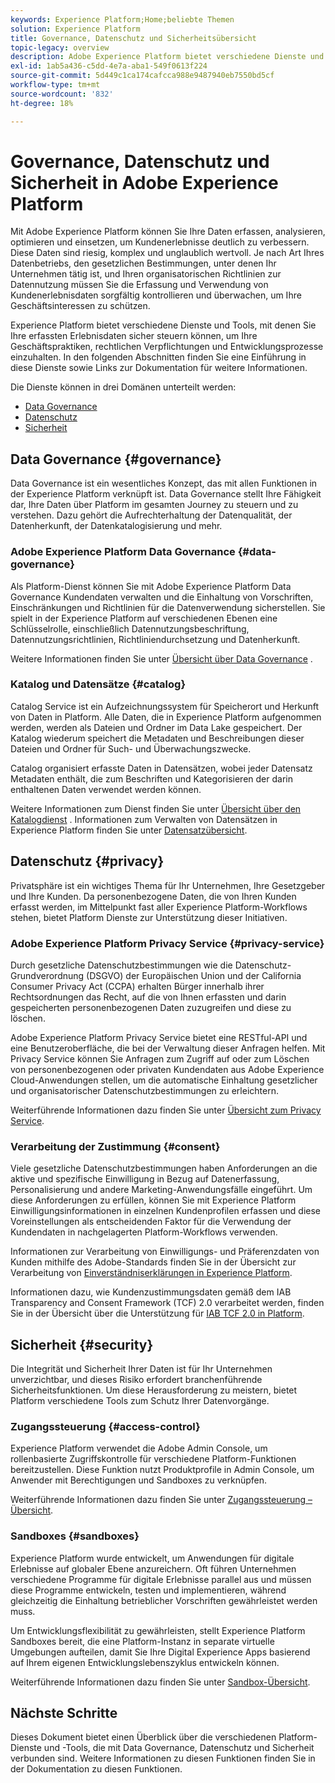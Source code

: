 ```yaml
---
keywords: Experience Platform;Home;beliebte Themen
solution: Experience Platform
title: Governance, Datenschutz und Sicherheitsübersicht
topic-legacy: overview
description: Adobe Experience Platform bietet verschiedene Dienste und Tools, mit denen Sie Ihre erfassten Erlebnisdaten sicher steuern können, um Ihre Geschäftspraktiken, rechtlichen Verpflichtungen und Ihren Entwicklungsprozess einzuhalten.
exl-id: 1ab5a436-c5dd-4e7a-aba1-549f0613f224
source-git-commit: 5d449c1ca174cafcca988e9487940eb7550bd5cf
workflow-type: tm+mt
source-wordcount: '832'
ht-degree: 18%

---
```


# Governance, Datenschutz und Sicherheit in Adobe Experience Platform

Mit Adobe Experience Platform können Sie Ihre Daten erfassen, analysieren, optimieren und einsetzen, um Kundenerlebnisse deutlich zu verbessern. Diese Daten sind riesig, komplex und unglaublich wertvoll. Je nach Art Ihres Datenbetriebs, den gesetzlichen Bestimmungen, unter denen Ihr Unternehmen tätig ist, und Ihren organisatorischen Richtlinien zur Datennutzung müssen Sie die Erfassung und Verwendung von Kundenerlebnisdaten sorgfältig kontrollieren und überwachen, um Ihre Geschäftsinteressen zu schützen.

Experience Platform bietet verschiedene Dienste und Tools, mit denen Sie Ihre erfassten Erlebnisdaten sicher steuern können, um Ihre Geschäftspraktiken, rechtlichen Verpflichtungen und Entwicklungsprozesse einzuhalten. In den folgenden Abschnitten finden Sie eine Einführung in diese Dienste sowie Links zur Dokumentation für weitere Informationen.

Die Dienste können in drei Domänen unterteilt werden:

* [Data Governance](#governance)
* [Datenschutz   ](#privacy)
* [Sicherheit](#security)

## Data Governance {#governance}

Data Governance ist ein wesentliches Konzept, das mit allen Funktionen in der Experience Platform verknüpft ist. Data Governance stellt Ihre Fähigkeit dar, Ihre Daten über Platform im gesamten Journey zu steuern und zu verstehen. Dazu gehört die Aufrechterhaltung der Datenqualität, der Datenherkunft, der Datenkatalogisierung und mehr.

### Adobe Experience Platform Data Governance {#data-governance}

Als Platform-Dienst können Sie mit Adobe Experience Platform Data Governance Kundendaten verwalten und die Einhaltung von Vorschriften, Einschränkungen und Richtlinien für die Datenverwendung sicherstellen. Sie spielt in der Experience Platform auf verschiedenen Ebenen eine Schlüsselrolle, einschließlich Datennutzungsbeschriftung, Datennutzungsrichtlinien, Richtliniendurchsetzung und Datenherkunft.

Weitere Informationen finden Sie unter [Übersicht über Data Governance](../../data-governance/home.md) .

### Katalog und Datensätze {#catalog}

Catalog Service ist ein Aufzeichnungssystem für Speicherort und Herkunft von Daten in Platform. Alle Daten, die in Experience Platform aufgenommen werden, werden als Dateien und Ordner im Data Lake gespeichert. Der Katalog wiederum speichert die Metadaten und Beschreibungen dieser Dateien und Ordner für Such- und Überwachungszwecke.

Catalog organisiert erfasste Daten in Datensätzen, wobei jeder Datensatz Metadaten enthält, die zum Beschriften und Kategorisieren der darin enthaltenen Daten verwendet werden können.

Weitere Informationen zum Dienst finden Sie unter [Übersicht über den Katalogdienst](../../catalog/home.md) . Informationen zum Verwalten von Datensätzen in Experience Platform finden Sie unter [Datensatzübersicht](../../catalog/datasets/overview.md).

## Datenschutz    {#privacy}

Privatsphäre ist ein wichtiges Thema für Ihr Unternehmen, Ihre Gesetzgeber und Ihre Kunden. Da personenbezogene Daten, die von Ihren Kunden erfasst werden, im Mittelpunkt fast aller Experience Platform-Workflows stehen, bietet Platform Dienste zur Unterstützung dieser Initiativen.

### Adobe Experience Platform Privacy Service {#privacy-service}

Durch gesetzliche Datenschutzbestimmungen wie die Datenschutz-Grundverordnung (DSGVO) der Europäischen Union und der California Consumer Privacy Act (CCPA) erhalten Bürger innerhalb ihrer Rechtsordnungen das Recht, auf die von Ihnen erfassten und darin gespeicherten personenbezogenen Daten zuzugreifen und diese zu löschen.

Adobe Experience Platform Privacy Service bietet eine RESTful-API und eine Benutzeroberfläche, die bei der Verwaltung dieser Anfragen helfen. Mit Privacy Service können Sie Anfragen zum Zugriff auf oder zum Löschen von personenbezogenen oder privaten Kundendaten aus Adobe Experience Cloud-Anwendungen stellen, um die automatische Einhaltung gesetzlicher und organisatorischer Datenschutzbestimmungen zu erleichtern.

Weiterführende Informationen dazu finden Sie unter [Übersicht zum Privacy Service](../../privacy-service/home.md).

### Verarbeitung der Zustimmung {#consent}

Viele gesetzliche Datenschutzbestimmungen haben Anforderungen an die aktive und spezifische Einwilligung in Bezug auf Datenerfassung, Personalisierung und andere Marketing-Anwendungsfälle eingeführt. Um diese Anforderungen zu erfüllen, können Sie mit Experience Platform Einwilligungsinformationen in einzelnen Kundenprofilen erfassen und diese Voreinstellungen als entscheidenden Faktor für die Verwendung der Kundendaten in nachgelagerten Platform-Workflows verwenden.

Informationen zur Verarbeitung von Einwilligungs- und Präferenzdaten von Kunden mithilfe des Adobe-Standards finden Sie in der Übersicht zur Verarbeitung von [Einverständniserklärungen in Experience Platform](./consent/adobe/overview.md).

Informationen dazu, wie Kundenzustimmungsdaten gemäß dem IAB Transparency and Consent Framework (TCF) 2.0 verarbeitet werden, finden Sie in der Übersicht über die Unterstützung für [IAB TCF 2.0 in Platform](./consent/iab/overview.md).

## Sicherheit {#security}

Die Integrität und Sicherheit Ihrer Daten ist für Ihr Unternehmen unverzichtbar, und dieses Risiko erfordert branchenführende Sicherheitsfunktionen. Um diese Herausforderung zu meistern, bietet Platform verschiedene Tools zum Schutz Ihrer Datenvorgänge.

### Zugangssteuerung {#access-control}

Experience Platform verwendet die Adobe Admin Console, um rollenbasierte Zugriffskontrolle für verschiedene Platform-Funktionen bereitzustellen. Diese Funktion nutzt Produktprofile in Admin Console, um Anwender mit Berechtigungen und Sandboxes zu verknüpfen.

Weiterführende Informationen dazu finden Sie unter [Zugangssteuerung – Übersicht](../../access-control/home.md).

### Sandboxes {#sandboxes}

Experience Platform wurde entwickelt, um Anwendungen für digitale Erlebnisse auf globaler Ebene anzureichern. Oft führen Unternehmen verschiedene Programme für digitale Erlebnisse parallel aus und müssen diese Programme entwickeln, testen und implementieren, während gleichzeitig die Einhaltung betrieblicher Vorschriften gewährleistet werden muss.

Um Entwicklungsflexibilität zu gewährleisten, stellt Experience Platform Sandboxes bereit, die eine Platform-Instanz in separate virtuelle Umgebungen aufteilen, damit Sie Ihre Digital Experience Apps basierend auf Ihrem eigenen Entwicklungslebenszyklus entwickeln können.

Weiterführende Informationen dazu finden Sie unter [Sandbox-Übersicht](../../sandboxes/home.md).

## Nächste Schritte

Dieses Dokument bietet einen Überblick über die verschiedenen Platform-Dienste und -Tools, die mit Data Governance, Datenschutz und Sicherheit verbunden sind. Weitere Informationen zu diesen Funktionen finden Sie in der Dokumentation zu diesen Funktionen.
